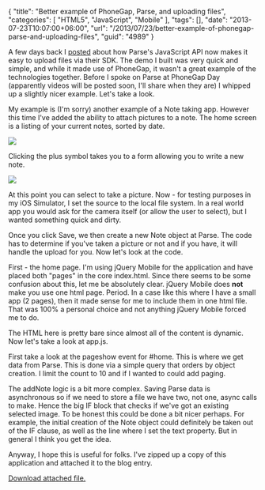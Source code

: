 {
	"title": "Better example of PhoneGap, Parse, and uploading files",
	"categories": [
		"HTML5",
		"JavaScript",
		"Mobile"
	],
	"tags": [],
	"date": "2013-07-23T10:07:00+06:00",
	"url": "/2013/07/23/better-example-of-phonegap-parse-and-uploading-files",
	"guid": "4989"
}

A few days back I <a href="http://www.raymondcamden.com/index.cfm/2013/7/10/Quick-note-for-Parse-and-JavaScript-Users">posted</a> about how Parse's JavaScript API now makes it easy to upload files via their SDK. The demo I built was very quick and simple, and while it made use of PhoneGap, it wasn't a great example of the technologies together. Before I spoke on Parse at PhoneGap Day (apparently videos will be posted soon, I'll share when they are) I whipped up a slightly nicer example. Let's take a look.
<!--more-->
My example is (I'm sorry) another example of a Note taking app. However this time I've added the ability to attach pictures to a note. The home screen is a listing of your current notes, sorted by date.


<img src="http://www.raymondcamden.com/images/iOS Simulator Screen shot Jul 23, 2013 9.07.24 AM.png" />

Clicking the plus symbol takes you to a form allowing you to write a new note.

<img src="http://www.raymondcamden.com/images/iOS Simulator Screen shot Jul 23, 2013 9.08.19 AM.png" />

At this point you can select to take a picture. Now - for testing purposes in my iOS Simulator, I set the source to the local file system. In a real world app you would ask for the camera itself (or allow the user to select), but I wanted something quick and dirty.

Once you click Save, we then create a new Note object at Parse. The code has to determine if you've taken a picture or not and if you have, it will handle the upload for you. Now let's look at the code.

First - the home page. I'm using jQuery Mobile for the application and have placed both "pages" in the core index.html. Since there seems to be some confusion about this, let me be absolutely clear. jQuery Mobile does <strong>not</strong> make you use one html page. Period. In a case like this where I have a small app (2 pages), then it made sense for me to include them in one html file. That was 100% a personal choice and not anything jQuery Mobile forced me to do.

<script src="https://gist.github.com/cfjedimaster/6062717.js"></script>

The HTML here is pretty bare since almost all of the content is dynamic. Now let's take a look at app.js.

<script src="https://gist.github.com/cfjedimaster/6062742.js"></script>

First take a look at the pageshow event for #home. This is where we get data from Parse. This is done via a simple query that orders by object creation. I limit the count to 10 and if I wanted to could add paging. 

The addNote logic is a bit more complex. Saving Parse data is asynchronous so if we need to store a file we have two, not one, async calls to make. Hence the big IF block that checks if we've got an existing selected image. To be honest this could be done a bit nicer perhaps. For example, the initial creation of the Note object could definitely be taken out of the IF clause, as well as the line where I set the text property. But in general I think you get the idea.

Anyway, I hope this is useful for folks. I've zipped up a copy of this application and attached it to the blog entry.<p><a href='/enclosures/wwwforblog.zip'>Download attached file.</a></p>